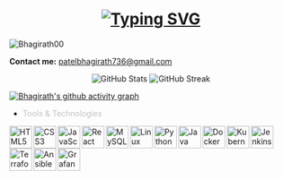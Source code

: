 <h1 align="center">
  <a href="https://github.com/Bhagirath00">
    <img src="https://readme-typing-svg.demolab.com?font=Fira+Code&size=30&duration=3000&pause=1000&color=808080&center=true&width=435&lines=Hey%2C+I'm+Bhagirath+Patel" alt="Typing SVG" />
  </a>
</h1>


<p align="left">
  <img src="https://komarev.com/ghpvc/?username=Bhagirath00&label=Profile%20views&color=0e75b6&style=flat" alt="Bhagirath00" />
</p>

**Contact me:** [patelbhagirath736@gmail.com](mailto:patelbhagirath736@gmail.com)

<p align="left">

 
</p>

<p align="center">
  <img src="https://github-readme-stats.vercel.app/api?username=Bhagirath00&show_icons=true&theme=transparent&hide_border=true&card_width=400" alt="GitHub Stats" />
  <img src="https://streak-stats.demolab.com?user=Bhagirath00&theme=transparent&hide_border=true&date_format=j%20M%5B%20Y%5D&card_width=400" alt="GitHub Streak" />
</p>




[![Bhagirath's github activity graph](https://github-readme-activity-graph.vercel.app/graph?username=Bhagirath00&theme=github-compact&hide_border=true	)](https://github.com/Bhagirath00)

<p> 
</p>


- <span style="color:#C3C3C3" > Tools & Technologies</span>
<p>
  <img align="left" alt="HTML5" width="40" src="https://cdn.jsdelivr.net/gh/devicons/devicon/icons/html5/html5-original.svg" />
  <img align="left" alt="CSS3" width="40" src="https://cdn.jsdelivr.net/gh/devicons/devicon/icons/css3/css3-original.svg" />
  <img align="left" alt="JavaScript" width="40" src="https://cdn.jsdelivr.net/gh/devicons/devicon/icons/javascript/javascript-original.svg" />
  <img align="left" alt="React" width="40" src="https://cdn.jsdelivr.net/gh/devicons/devicon/icons/react/react-original.svg" />
  <img align="left" alt="MySQL" width="40" src="https://cdn.jsdelivr.net/gh/devicons/devicon/icons/mysql/mysql-original.svg" />
  <img align="left" alt="Linux" width="40" src="https://cdn.jsdelivr.net/gh/devicons/devicon/icons/linux/linux-original.svg" />
  <img align="left" alt="Python" width="40" src="https://cdn.jsdelivr.net/gh/devicons/devicon/icons/python/python-original.svg" />
  <img align="left" alt="Java" width="40" src="https://cdn.jsdelivr.net/gh/devicons/devicon/icons/java/java-original.svg" />
  <img align="left" alt="Docker" width="40" src="https://cdn.jsdelivr.net/gh/devicons/devicon/icons/docker/docker-original.svg" />
  <img align="left" alt="Kubernetes" width="40" src="https://cdn.jsdelivr.net/gh/devicons/devicon/icons/kubernetes/kubernetes-plain.svg" />
  <img align="left" alt="Jenkins" width="40" src="https://cdn.jsdelivr.net/gh/devicons/devicon/icons/jenkins/jenkins-original.svg" />
  <img align="left" alt="Terraform" width="40" src="https://cdn.jsdelivr.net/gh/devicons/devicon/icons/terraform/terraform-original.svg" />
  <img align="left" alt="Ansible" width="40" src="https://cdn.jsdelivr.net/gh/devicons/devicon/icons/ansible/ansible-original.svg" />
  <img align="left" alt="Grafana" width="40" src="https://cdn.jsdelivr.net/gh/devicons/devicon/icons/grafana/grafana-original.svg" />
</p>

<br><br><br>







